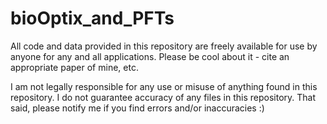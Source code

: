 # bioOptix_and_PFTs

All code and data provided in this repository are freely available for use by anyone for any and all applications. 
Please be cool about it - cite an appropriate paper of mine, etc. 

I am not legally responsible for any use or misuse of anything found in this repository. 
I do not guarantee accuracy of any files in this repository. That said, please notify me if you find errors and/or inaccuracies :)
